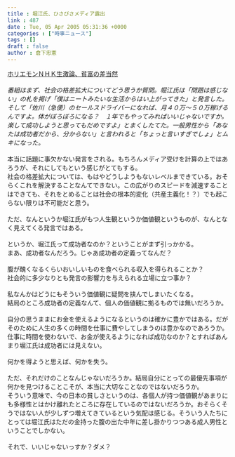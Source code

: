 ```yaml
---
title : 堀江氏、ひさびさメディア露出
link : 487
date : Tue, 05 Apr 2005 05:31:36 +0000
categories : ["時事ニュース"]
tags : []
draft : false
author : 倉下忠憲
---
```


<A HREF="http://www.asahi.com/culture/nikkan/NIK200504030022.html" TARGET="_blank">ホリエモンＮＨＫ生激論、貧富の差当然</A><BR><BR><I>番組はまず、社会の格差拡大についてどう思うか質問。堀江氏は「問題は感じない」の札を掲げ「僕はニートみたいな生活からはい上がってきた」と発言した。そして「佐川（急便）のセールスドライバーになれば、月４０万～５０万稼げるんですよ。体がぼろぼろになる？　１年でもやってみればいいじゃないですか。楽して成功しようと思ってもだめですよ」とまくしたてた。一般男性から「あなたは成功者だから、分からない」と言われると「ちょっと言いすぎでしょ」とムキになった。</I><BR><BR>本当に話題に事欠かない発言をされる。もちろんメディア受けを計算の上ではあろうが、それにしてもという感じがとてもする。<BR>社会の格差拡大については、もはやどうしようもないレベルまできている。おそらくこれを解決することなんてできない。この広がりのスピードを減速することはできても、それをとめることは社会の根本的変化（共産主義化！？）でも起こらない限りは不可能だと思う。<BR><BR>ただ、なんというか堀江氏がもつ人生観というか価値観というものが、なんとなく見えてくる発言ではある。<BR><BR>というか、堀江氏って成功者なのか？ということがまず引っかかる。<BR>まあ、成功者なんだろう。じゃあ成功者の定義ってなんだ？<BR><BR>腹が醜くなるくらいおいしいものを食べられる収入を得られることか？<BR>社会的に多少なりとも発言の影響力を与えられる立場に立つ事か？<BR><BR>私なんかはどうにもそういう価値観に疑問を挟んでしまいたくなる。<BR>結局のところ成功者の定義なんて、個人の価値観に拠るものでは無いだろうか。<BR><BR>自分の思うままにお金を使えるようになるというのは確かに豊かではある。だがそのために人生の多くの時間を仕事に費やしてしまうのは豊かなのであろうか。仕事に時間を使わないで、お金が使えるようになれば成功なのか？とすればあんまり堀江氏は成功者には見えない。<BR><BR>何かを得ようと思えば、何かを失う。<BR><BR>ただ、それだけのことなんじゃないだろうか。結局自分にとっての最優先事項が何かを見つけることこそが、本当に大切なことなのではないだろうか。<BR>そういう意味で、今の日本の貧しさというのは、各個人が持つ価値観があまりにも多様性とはかけ離れたところに存在しているのではないだろうか。おそらくそうではない人が少しずつ増えてきているという気配は感じる。そういう人たちにとっては堀江氏はただの金持った腹の出た中年に差し掛かりつつある成人男性ということでしかない。<BR><BR>それで、いいじゃないっすか？ダメ？<br><br>
